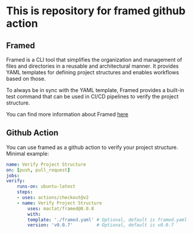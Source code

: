 # This is repository for framed github action

## Framed

Framed is a CLI tool that simplifies the organization and management of files and directories in a reusable and architectural manner. It provides YAML templates for defining project structures and enables workflows based on those.

To always be in sync with the YAML template, Framed provides a built-in test command that can be used in CI/CD pipelines to verify the project structure.

You can find more information about Framed [here](https://github.com/mactat/framed)

## Github Action

You can use framed as a github action to verify your project structure. Minimal example:

```yaml
name: Verify Project Structure
on: [push, pull_request]
jobs:
verify:
    runs-on: ubuntu-latest
    steps:
    - uses: actions/checkout@v2
    - name: Verify Project Structure
        uses: mactat/framed@0.0.8
        with:
        template: './framed.yaml' # Optional, default is framed.yaml
        version: 'v0.0.7'         # Optional, default is v0.0.7
```
